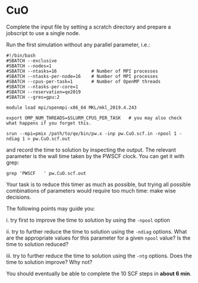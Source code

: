 # CuO

Complete the input file by setting a scratch directory and prepare a jobscript to use a single node.

Run the first simulation without any parallel parameter, i.e.:

    #!/bin/bash
    #SBATCH --exclusive
    #SBATCH --nodes=1
    #SBATCH --ntasks=16             # Number of MPI processes
    #SBATCH --ntasks-per-node=16    # Number of MPI processes
    #SBATCH --cpus-per-task=1       # Number of OpenMP threads
    #SBATCH --ntasks-per-core=1
    #SBATCH --reservation=qe2019
    #SBATCH --gres=gpu:2
    
    module load mpi/openmpi-x86_64 MKL/mkl_2019.4.243
    
    export OMP_NUM_THREADS=$SLURM_CPUS_PER_TASK   # you may also check what happens if you forget this.
    
    srun --mpi=pmix /path/to/qe/bin/pw.x -inp pw.CuO.scf.in -npool 1 -ndiag 1 > pw.CuO.scf.out 

and record the time to solution by inspecting the output. The relevant 
parameter is the wall time taken by the PWSCF clock. You can get it with
grep:

    grep 'PWSCF   ' pw.CuO.scf.out

Your task is to reduce this timer as much as possible, but trying all possible
combinations of parameters would require too much time: make wise decisions.

The following points may guide you:

i. try first to improve the time to solution by using the `-npool` option

ii. try to further reduce the time to solution using the `-ndiag` options. 
    What are the appropriate values for this parameter for a given `npool` value? Is the time to solution reduced?

iii. try to further reduce the time to solution using the `-ntg` options.  Does the time to solution improve? Why not?

You should eventually be able to complete the 10 SCF steps in **about 6 min**.
